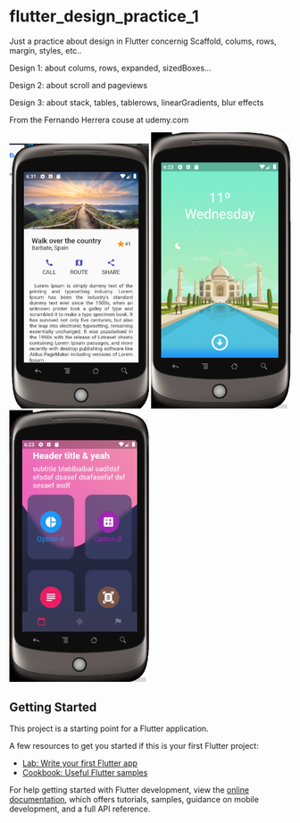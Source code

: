 # flutter_design_practice_1

Just a practice about design in Flutter concernig Scaffold, colums, rows, margin, styles, etc..

Design 1: about colums, rows, expanded, sizedBoxes...

Design 2: about scroll and pageviews

Design 3: about stack, tables, tablerows, linearGradients, blur effects

From the Fernando Herrera couse at udemy.com

<img src="doc_snapshots/global_overview.png" width="250" height="auto" alt="Global overview"/>
<img src="doc_snapshots/scroll.png" width="250" height="auto" alt="Design 2"/>
<img src="doc_snapshots/design3.png" width="250" height="auto" alt="Design 3"/>

## Getting Started

This project is a starting point for a Flutter application.

A few resources to get you started if this is your first Flutter project:

- [Lab: Write your first Flutter app](https://docs.flutter.dev/get-started/codelab)
- [Cookbook: Useful Flutter samples](https://docs.flutter.dev/cookbook)

For help getting started with Flutter development, view the
[online documentation](https://docs.flutter.dev/), which offers tutorials,
samples, guidance on mobile development, and a full API reference.
